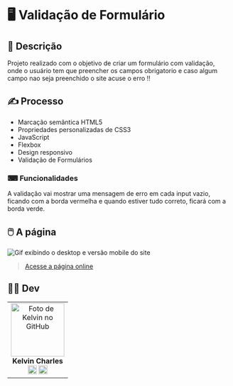 # 🖥️ Validação de Formulário 


## 📜 Descrição
Projeto realizado com o objetivo de criar um formulário com validação, onde o usuário tem que preencher os campos obrigatorio e caso algum campo nao seja preenchido o site acuse o erro !!



## ✍️ Processo
- Marcação semântica HTML5
- Propriedades personalizadas de CSS3
- JavaScript
- Flexbox  
- Design responsivo
- Validação de Formulários

### ⌨ Funcionalidades

A validação vai mostrar uma mensagem de erro em cada input vazio, ficando com a borda vermelha e quando estiver tudo correto, ficará com a borda verde.
    
## 🖱️ A página
<img src="src/gif/gif.gif" alt="Gif exibindo o desktop e versão mobile do site">    

> <a href="https://validacao-de-formulario-zeta.vercel.app/" target= "_blank">Acesse a página online</a>  


## 👩‍💻 Dev
<table align="center">
    <tr>   
     <td align="center">
            <div>
                <img src="https://avatars.githubusercontent.com/u/110488969?v=4" width="120px;" alt="Foto de Kelvin no GitHub"/><br>
                <b> Kelvin Charles </b><br>
                <a href="https://www.linkedin.com/in/kelvin-charles/" alt="Linkedin"><img src="https://img.shields.io/badge/LinkedIn-0077B5?style=for-the-badge&logo=linkedin&logoColor=white" height="20"></a>
                <a href="https://github.com/kelvincharlesdev" alt="GitHub"><img src="https://img.shields.io/badge/GitHub-100000?style=for-the-badge&logo=github&logoColor=white" height="20"></a>
            </div>
        </td> 
    </tr>
</table>